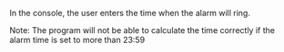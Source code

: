 In the console, the user enters the time when the alarm will ring.

Note: The program will not be able to calculate the time correctly if the alarm time is set to more than 23:59
